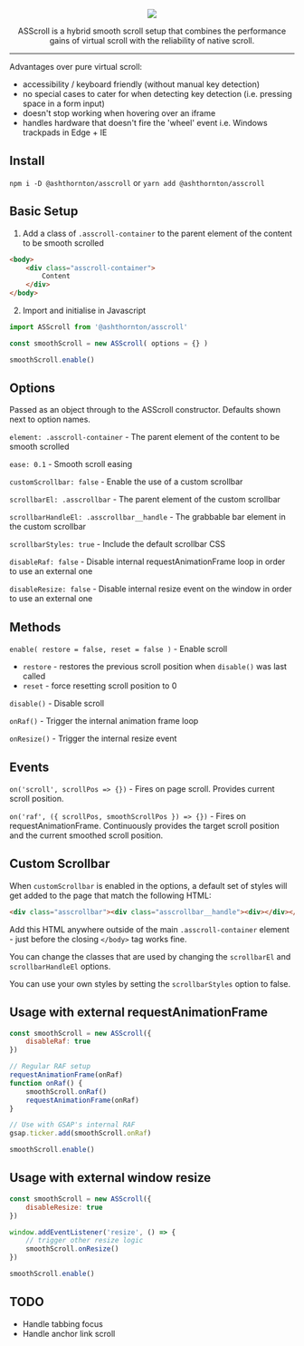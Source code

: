 <p align="center"><img src="https://raw.githubusercontent.com/ashthornton-gc/asscroll/master/asscroll.png"></p>

<p align="center">ASScroll is a hybrid smooth scroll setup that combines the performance gains of virtual scroll with the reliability of native scroll.</p>

---

Advantages over pure virtual scroll:
- accessibility / keyboard friendly (without manual key detection)
- no special cases to cater for when detecting key detection (i.e. pressing space in a form input)
- doesn't stop working when hovering over an iframe
- handles hardware that doesn't fire the 'wheel' event i.e. Windows trackpads in Edge + IE

## Install
`npm i -D @ashthornton/asscroll` or `yarn add @ashthornton/asscroll`

## Basic Setup

1. Add a class of `.asscroll-container` to the parent element of the content to be smooth scrolled

```HTML
<body>
    <div class="asscroll-container">
        Content
    </div>
</body>
```

2. Import and initialise in Javascript

```Javascript
import ASScroll from '@ashthornton/asscroll'

const smoothScroll = new ASScroll( options = {} )

smoothScroll.enable()
```

## Options
Passed as an object through to the ASScroll constructor. Defaults shown next to option names.

`element: .asscroll-container` - The parent element of the content to be smooth scrolled

`ease: 0.1` - Smooth scroll easing

`customScrollbar: false` - Enable the use of a custom scrollbar

`scrollbarEl: .asscrollbar` - The parent element of the custom scrollbar

`scrollbarHandleEl: .asscrollbar__handle` - The grabbable bar element in the custom scrollbar

`scrollbarStyles: true` - Include the default scrollbar CSS

`disableRaf: false` - Disable internal requestAnimationFrame loop in order to use an external one

`disableResize: false` - Disable internal resize event on the window in order to use an external one

## Methods

`enable( restore = false, reset = false )` - Enable scroll

- `restore` - restores the previous scroll position when `disable()` was last called
- `reset` - force resetting scroll position to 0

`disable()` - Disable scroll

`onRaf()` - Trigger the internal animation frame loop

`onResize()` - Trigger the internal resize event

## Events

`on('scroll', scrollPos => {})` - Fires on page scroll. Provides current scroll position.

`on('raf', ({ scrollPos, smoothScrollPos }) => {})` - Fires on requestAnimationFrame. Continuously provides the target scroll position and the current smoothed scroll position.

## Custom Scrollbar

When `customScrollbar` is enabled in the options, a default set of styles will get added to the page that match the following HTML:

```HTML
<div class="asscrollbar"><div class="asscrollbar__handle"><div></div></div>
```

Add this HTML anywhere outside of the main `.asscroll-container` element - just before the closing `</body>` tag works fine.

You can change the classes that are used by changing the `scrollbarEl` and `scrollbarHandleEl` options.

You can use your own styles by setting the `scrollbarStyles` option to false.

## Usage with external requestAnimationFrame

```Javascript
const smoothScroll = new ASScroll({
    disableRaf: true
})

// Regular RAF setup
requestAnimationFrame(onRaf)
function onRaf() {
    smoothScroll.onRaf()
    requestAnimationFrame(onRaf)
}

// Use with GSAP's internal RAF
gsap.ticker.add(smoothScroll.onRaf)

smoothScroll.enable()
```

## Usage with external window resize

```Javascript
const smoothScroll = new ASScroll({
    disableResize: true
})

window.addEventListener('resize', () => {
    // trigger other resize logic
    smoothScroll.onResize()
})

smoothScroll.enable()
```

## TODO

- Handle tabbing focus
- Handle anchor link scroll
